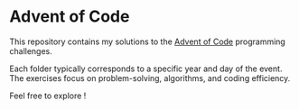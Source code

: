 # Advent of Code

This repository contains my solutions to the [Advent of Code](https://adventofcode.com/) programming challenges.

Each folder typically corresponds to a specific year and day of the event. The exercises focus on problem-solving, algorithms, and coding efficiency.

Feel free to explore !
